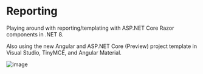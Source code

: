# Reporting

Playing around with reporting/templating with ASP.NET Core Razor components in .NET 8.

Also using the new Angular and ASP.NET Core (Preview) project template in Visual Studio, TinyMCE, and Angular Material.

![image](https://user-images.githubusercontent.com/5178445/236349692-b833fd37-3cd3-4fb1-b757-2eef64f344f3.png)

